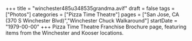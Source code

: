 +++
title = "winchester485u348535grandma.avif"
draft = false
tags = ["Photos"]
categories = ["Pizza Time Theatre"]
pages = ["San Jose, CA (370 S Winchester Blvd)","Winchester Chuck Walkaround"]
startDate = "1979-00-00"
+++
Pizza Time Theatre Franchise Brochure page, featuring items from the Winchester and Kooser locations.
